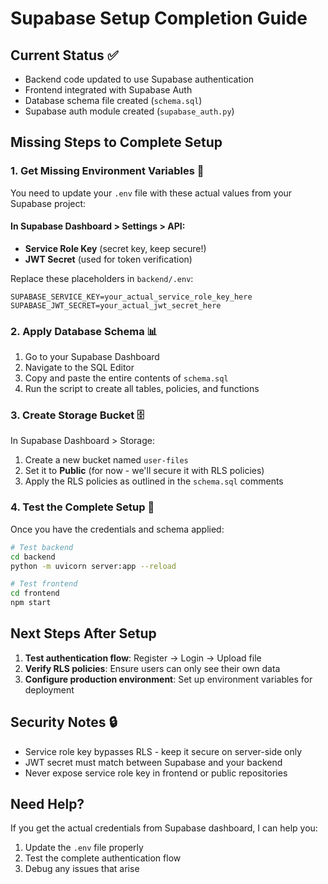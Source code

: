 # Supabase Setup Completion Guide

## Current Status ✅ 
- Backend code updated to use Supabase authentication
- Frontend integrated with Supabase Auth
- Database schema file created (`schema.sql`)
- Supabase auth module created (`supabase_auth.py`)

## Missing Steps to Complete Setup

### 1. Get Missing Environment Variables 🔑

You need to update your `.env` file with these actual values from your Supabase project:

#### In Supabase Dashboard > Settings > API:
- **Service Role Key** (secret key, keep secure!)
- **JWT Secret** (used for token verification)

Replace these placeholders in `backend/.env`:
```env
SUPABASE_SERVICE_KEY=your_actual_service_role_key_here
SUPABASE_JWT_SECRET=your_actual_jwt_secret_here
```

### 2. Apply Database Schema 📊

1. Go to your Supabase Dashboard
2. Navigate to the SQL Editor
3. Copy and paste the entire contents of `schema.sql` 
4. Run the script to create all tables, policies, and functions

### 3. Create Storage Bucket 🗄️

In Supabase Dashboard > Storage:
1. Create a new bucket named `user-files`
2. Set it to **Public** (for now - we'll secure it with RLS policies)
3. Apply the RLS policies as outlined in the `schema.sql` comments

### 4. Test the Complete Setup 🧪

Once you have the credentials and schema applied:

```bash
# Test backend
cd backend
python -m uvicorn server:app --reload

# Test frontend 
cd frontend
npm start
```

## Next Steps After Setup

1. **Test authentication flow**: Register → Login → Upload file
2. **Verify RLS policies**: Ensure users can only see their own data
3. **Configure production environment**: Set up environment variables for deployment

## Security Notes 🔒

- Service role key bypasses RLS - keep it secure on server-side only
- JWT secret must match between Supabase and your backend
- Never expose service role key in frontend or public repositories

## Need Help?

If you get the actual credentials from Supabase dashboard, I can help you:
1. Update the `.env` file properly
2. Test the complete authentication flow
3. Debug any issues that arise
